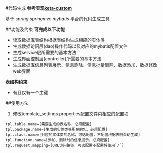 #代码生成
**参考实现[keta-custom](mailto:ketayao@gmail.com)**

基于 *spring springmvc mybatis* 平台的代码生成工具

##功能及约束
**可完成以下功能**

* 读取数据库表结构根据表结构生成相应的实体类
* 生成数据访问层(dao)操作代码以及对应的mybatis配置文件
* 生成service层所需要的基本方法
* 生成界面控制层(controller)所需要的基本方法
* 生成数据库信息列表展示、信息删除、信息批量删除、数据添加、数据修改web界面

**表结构约束**

* 有且仅有一个主键

##使用方法
1. 修改template_settings.properties配置文件内相应的配置项

```
tpl.table.name=[需要生成的表名称，必须配置]
tpl.package.name=[生成的实体类等所在的包，必须配置]
tpl.class.name=[对应的实体类的名称，可选配置，不配置根据表明自动生成]
tpl.function.name=[添加、删除时的信息提示，必须配置]
tpl.request.mapping=[URL访问路径，可选配置不配置将使用`/`]
```

